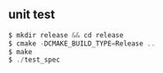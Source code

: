 ## unit test

```c
$ mkdir release && cd release
$ cmake -DCMAKE_BUILD_TYPE=Release ..
$ make
$ ./test_spec
```
